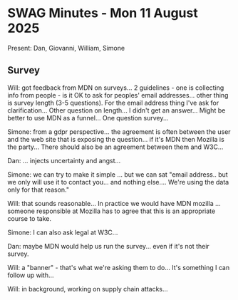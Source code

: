 # SWAG Minutes - Mon 11 August 2025

Present: Dan, Giovanni, William, Simone

## Survey

Will: got feedback from MDN on surveys... 2 guidelines - one is collecting info from people - is it OK to ask for peoples' email addresses... other thing is survey length (3-5 questions). For the email address thing I've ask for clarification... Other question on length... I didn't get an answer... Might be better to use MDN as a funnel... One question survey...

Simone: from a gdpr perspective... the agreement is often between the user and the web site that is exposing the question... if it's MDN then Mozilla is the party... There should also be an agreement between them and W3C... 

Dan: ... injects uncertainty and angst...

Simone: we can try to make it simple ... but we can sat "email address.. but we only will use it to contact you... and nothing else.... We're using the data only for that reason." 

Will: that sounds reasonable... In practice we would have MDN mozilla ... someone responsible at Mozilla has to agree that this is an appropriate course to take.

Simone: I can also ask legal at W3C... 

Dan: maybe MDN would help us run the survey... even if it's not their survey.

Will: a "banner" - that's what we're asking them to do... It's something I can follow up with...

Will: in background, working on supply chain attacks...

